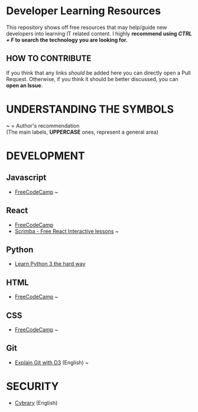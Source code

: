 # Developer Learning Resources<br>
This repository shows off free resources that may help/guide new developers into learning IT related content.
I highly **recommend using *CTRL + F* to search the technology you are looking for.**

## HOW TO CONTRIBUTE<br>
If you think that any links *should* be added here you can directly open a Pull Request. Otherwise, if you think it should be better discussed, you can **open an Issue**.

# UNDERSTANDING THE SYMBOLS<br>
**~** = Author's recommendation<br>
(The main labels, **UPPERCASE** ones, represent a general area) 

# DEVELOPMENT
## Javascript<br>
- <a href=https://learn.freecodecamp.org/>FreeCodeCamp</a> ~

## React<br>
- <a href=https://learn.freecodecamp.org/>FreeCodeCamp</a>
- <a href=https://scrimba.com/playlist/p7P5Hd>Scrimba - Free React Interactive lessons</a> ~

## Python<br>
- <a href=https://learnpythonthehardway.org/python3/>Learn Python 3 the hard way</a>

## HTML<br>
- <a href=https://learn.freecodecamp.org/>FreeCodeCamp</a> ~

## CSS<br>
- <a href=https://learn.freecodecamp.org/>FreeCodeCamp</a> ~

## Git<br>
- <a href=http://onlywei.github.io/explain-git-with-d3/>Explain Git with D3</a> (English) ~

# SECURITY<br>
- <a href=https://www.cybrary.it/>Cybrary</a> (English)

